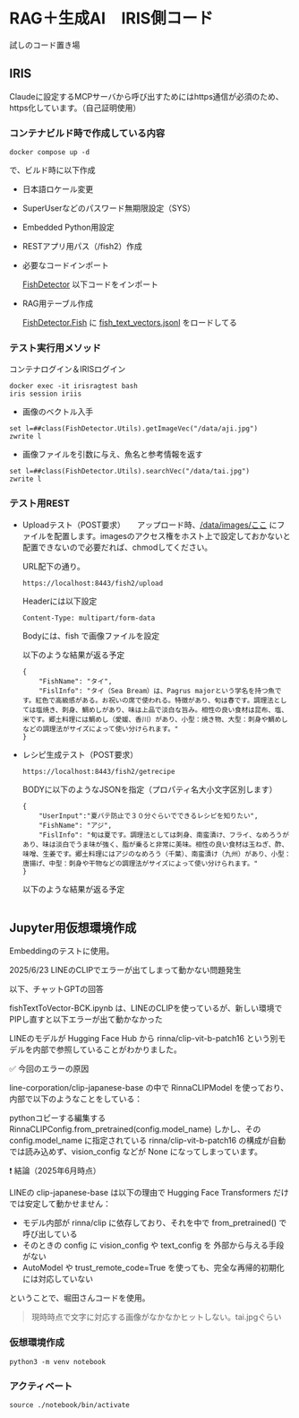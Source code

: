 # RAG＋生成AI　IRIS側コード

試しのコード置き場

## IRIS

Claudeに設定するMCPサーバから呼び出すためにはhttps通信が必須のため、https化しています。（自己証明使用）

### コンテナビルド時で作成している内容

```
docker compose up -d
```
で、ビルド時に以下作成

- 日本語ロケール変更

- SuperUserなどのパスワード無期限設定（SYS）

- Embedded Python用設定

- RESTアプリ用パス（/fish2）作成

- 必要なコードインポート

    [FishDetector](/iris/src/FishDetector/) 以下コードをインポート

- RAG用テーブル作成

    [FishDetector.Fish](/iris/src/FishDetector/Fish.cls) に [fish_text_vectors.jsonl](./iris/fish_text_vectors.jsonl) をロードしてる


### テスト実行用メソッド

コンテナログイン＆IRISログイン
```
docker exec -it irisragtest bash
iris session iriis
```

- 画像のベクトル入手
```
set l=##class(FishDetector.Utils).getImageVec("/data/aji.jpg")
zwrite l
```

- 画像ファイルを引数に与え、魚名と参考情報を返す

```
set l=##class(FishDetector.Utils).searchVec("/data/tai.jpg")
zwrite l
```

### テスト用REST

- Uploadテスト（POST要求）
　
    アップロード時、[/data/images/ここ](/iris/data/images/) にファイルを配置します。imagesのアクセス権をホスト上で設定しておかないと配置できないので必要だれば、chmodしてください。

    URL配下の通り。

    ```
    https://localhost:8443/fish2/upload
    ```

    Headerには以下設定
    ```
    Content-Type: multipart/form-data
    ```
    Bodyには、fish で画像ファイルを設定

    以下のような結果が返る予定
    ```
    {
        "FishName": "タイ",
        "FislInfo": "タイ（Sea Bream）は、Pagrus majorという学名を持つ魚です。紅色で高級感がある。お祝いの席で使われる。特徴があり、旬は春です。調理法としては塩焼き、刺身、鯛めしがあり、味は上品で淡白な旨み。相性の良い食材は昆布、塩、米です。郷土料理には鯛めし（愛媛、香川）があり、小型：焼き物、大型：刺身や鯛めしなどの調理法がサイズによって使い分けられます。"
    }
    ```

- レシピ生成テスト（POST要求）

    ```
    https://localhost:8443/fish2/getrecipe
    ```
    BODYに以下のようなJSONを指定（プロパティ名大小文字区別します）

    ```
    {
        "UserInput":"夏バテ防止で３０分ぐらいでできるレシピを知りたい",
        "FishName": "アジ",
        "FislInfo": "旬は夏です。調理法としては刺身、南蛮漬け、フライ、なめろうがあり、味は淡白でうま味が強く、脂が乗ると非常に美味。相性の良い食材は玉ねぎ、酢、味噌、生姜です。郷土料理にはアジのなめろう（千葉）、南蛮漬け（九州）があり、小型：唐揚げ、中型：刺身や干物などの調理法がサイズによって使い分けられます。"
    }
    ```

    以下のような結果が返る予定
    ```
    ```


## Jupyter用仮想環境作成

Embeddingのテストに使用。

2025/6/23 LINEのCLIPでエラーが出てしまって動かない問題発生

以下、チャットGPTの回答

fishTextToVector-BCK.ipynb は、LINEのCLIPを使っているが、新しい環境でPIPし直すと以下エラーが出て動かなかった

LINEのモデルが Hugging Face Hub から rinna/clip-vit-b-patch16 という別モデルを内部で参照していることがわかりました。

✅ 今回のエラーの原因

line-corporation/clip-japanese-base の中で RinnaCLIPModel を使っており、内部で以下のようなことをしている：

pythonコピーする編集するRinnaCLIPConfig.from_pretrained(config.model_name)
しかし、その config.model_name に指定されている rinna/clip-vit-b-patch16 の構成が自動では読み込めず、vision_config などが None になってしまっています。
 
❗ 結論（2025年6月時点）

LINEの clip-japanese-base は以下の理由で Hugging Face Transformers だけでは安定して動かせません：
- モデル内部が rinna/clip に依存しており、それを中で from_pretrained() で呼び出している
- そのときの config に vision_config や text_config を 外部から与える手段がない
- AutoModel や trust_remote_code=True を使っても、完全な再帰的初期化には対応していない

ということで、堀田さんコードを使用。

> 現時時点で文字に対応する画像がなかなかヒットしない。tai.jpgぐらい


### 仮想環境作成
```
python3 -m venv notebook
```

### アクティベート
```
source ./notebook/bin/activate
```